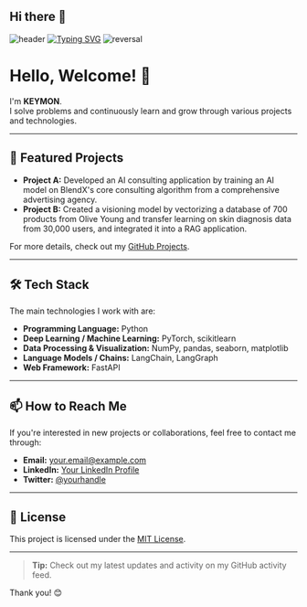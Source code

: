 ## Hi there 👋
![header](https://capsule-render.vercel.app/api?type=waving&color=gradient&customColorList=10&height=200&text=keymon%20ai_git&fontSize=50&animation=twinkling&fontAlign=68&fontAlignY=36)
[![Typing SVG](https://readme-typing-svg.demolab.com?font=Fira+Code&pause=1000&color=F71DA9&random=true&width=435&lines=Less+is+Better;A.I+Engineer+%2F+A.I+Service+Architect;Problem+makes+a+new+one)](https://git.io/typing-svg)
![reversal](https://capsule-render.vercel.app/api?type=rect&text=Python&fontAlign=30&fontSize=30&desc=Use%20theme&descAlign=60&descAlignY=50&theme=radical)
<!--
**ProdKEYMON/ProdKEYMON** is a ✨ _special_ ✨ repository because its `README.md` (this file) appears on your GitHub profile.

Here are some ideas to get you started:

- 🔭 I’m currently working on ...
- 🌱 I’m currently learning ...
- 👯 I’m looking to collaborate on ...
- 🤔 I’m looking for help with ...
- 💬 Ask me about ...
- 📫 How to reach me: ...
- 😄 Pronouns: ...
- ⚡ Fun fact: ...
-->
# Hello, Welcome! 👋

I'm **KEYMON**.  
I solve problems and continuously learn and grow through various projects and technologies.

---

## 🚀 Featured Projects

- **Project A:** Developed an AI consulting application by training an AI model on BlendX's core consulting algorithm from a comprehensive advertising agency.
- **Project B:** Created a visioning model by vectorizing a database of 700 products from Olive Young and transfer learning on skin diagnosis data from 30,000 users, and integrated it into a RAG application.

For more details, check out my [GitHub Projects]([https://github.com/yourusername?tab=repositories](https://github.com/ProdKEYMON)).

---

## 🛠️ Tech Stack

The main technologies I work with are:

- **Programming Language:** Python
- **Deep Learning / Machine Learning:** PyTorch, scikitlearn
- **Data Processing & Visualization:** NumPy, pandas, seaborn, matplotlib
- **Language Models / Chains:** LangChain, LangGraph
- **Web Framework:** FastAPI

---

## 📫 How to Reach Me

If you're interested in new projects or collaborations, feel free to contact me through:

- **Email:** [your.email@example.com](mailto:prod.keymon@gmail.com)
- **LinkedIn:** [Your LinkedIn Profile]([https://www.linkedin.com/in/keymon](https://www.linkedin.com/in/keymon/))
- **Twitter:** [@yourhandle]([https://twitter.com/yourhandle](https://x.com/ProdKeymon))

---

## 📄 License

This project is licensed under the [MIT License](LICENSE).

---

> **Tip:** Check out my latest updates and activity on my GitHub activity feed.

Thank you! 😊

